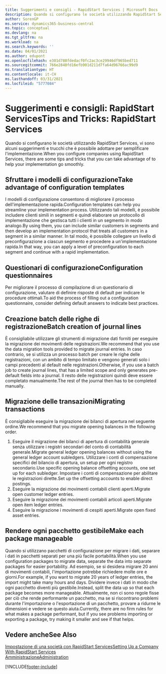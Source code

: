 ```yaml
---
title: Suggerimenti e consigli - RapidStart Services | Microsoft Docs
description: Quando si configurano le società utilizzando RapidStart Services, vi sono alcuni suggerimenti e trucchi che è possibile adottare per semplificare l'implementazione.
author: SorenGP
ms.service: dynamics365-business-central
ms.topic: conceptual
ms.devlang: na
ms.tgt_pltfrm: na
ms.workload: na
ms.search.keywords: ''
ms.date: 04/01/2021
ms.author: edupont
ms.openlocfilehash: e301d788fdedacf0fc2ac3ce29946df965bed711
ms.sourcegitcommit: 766e2840fd16efb901d211d7fa64d96766ac99d9
ms.translationtype: HT
ms.contentlocale: it-CH
ms.lasthandoff: 03/31/2021
ms.locfileid: "5777084"
---
```

# <a name="tips-and-tricks-rapidstart-services"></a><span data-ttu-id="8662d-103">Suggerimenti e consigli: RapidStart Services</span><span class="sxs-lookup"><span data-stu-id="8662d-103">Tips and Tricks: RapidStart Services</span></span>

<span data-ttu-id="8662d-104">Quando si configurano le società utilizzando RapidStart Services, vi sono alcuni suggerimenti e trucchi che è possibile adottare per semplificare l'implementazione.</span><span class="sxs-lookup"><span data-stu-id="8662d-104">When you configure companies using RapidStart Services, there are some tips and tricks that you can take advantage of to help your implementation go smoothly.</span></span>  

## <a name="take-advantage-of-configuration-templates"></a><span data-ttu-id="8662d-105">Sfruttare i modelli di configurazione</span><span class="sxs-lookup"><span data-stu-id="8662d-105">Take advantage of configuration templates</span></span>

<span data-ttu-id="8662d-106">I modelli di configurazione consentono di migliorare il processo dell'implementazione rapida.</span><span class="sxs-lookup"><span data-stu-id="8662d-106">Configuration templates can help you streamline your implementation process.</span></span> <span data-ttu-id="8662d-107">Utilizzando tali modelli, è possibile includere clienti simili in segmenti e quindi elaborare un protocollo di implementazione che gestisca tutti i clienti in un segmento in modo analogo.</span><span class="sxs-lookup"><span data-stu-id="8662d-107">By using them, you can include similar customers in segments and then develop an implementation protocol that treats all customers in a segment in a similar manner.</span></span> <span data-ttu-id="8662d-108">In tal modo, è possibile collegare un livello di preconfigurazione a ciascun segmento e procedere a un'implementazione rapida.</span><span class="sxs-lookup"><span data-stu-id="8662d-108">In that way, you can apply a level of preconfiguration to each segment and continue with a rapid implementation.</span></span>  

## <a name="configuration-questionnaires"></a><span data-ttu-id="8662d-109">Questionari di configurazione</span><span class="sxs-lookup"><span data-stu-id="8662d-109">Configuration questionnaires</span></span>

<span data-ttu-id="8662d-110">Per migliorare il processo di compilazione di un questionario di configurazione, valutare di definire risposte di default per indicare le procedure ottimali.</span><span class="sxs-lookup"><span data-stu-id="8662d-110">To aid the process of filling out a configuration questionnaire, consider defining default answers to indicate best practices.</span></span>  

## <a name="batch-creation-of-journal-lines"></a><span data-ttu-id="8662d-111">Creazione batch delle righe di registrazione</span><span class="sxs-lookup"><span data-stu-id="8662d-111">Batch creation of journal lines</span></span>

<span data-ttu-id="8662d-112">È consigliabile utilizzare gli strumenti di migrazione dati forniti per eseguire la migrazione dei movimenti delle registrazioni.</span><span class="sxs-lookup"><span data-stu-id="8662d-112">We recommend that you use the data migration tools provided to migrate journal entries.</span></span> <span data-ttu-id="8662d-113">In caso contrario, se si utilizza un processo batch per creare le righe delle registrazioni, con un ambito di tempo limitato e vengono generati solo i campi precedenti al default nelle registrazioni.</span><span class="sxs-lookup"><span data-stu-id="8662d-113">Otherwise, if you use a batch job to create journal lines, that has a limited scope and only generates pre-default fields into a journal.</span></span> <span data-ttu-id="8662d-114">Il resto delle registrazioni quindi deve essere completato manualmente.</span><span class="sxs-lookup"><span data-stu-id="8662d-114">The rest of the journal then has to be completed manually.</span></span>  

## <a name="migrating-transactions"></a><span data-ttu-id="8662d-115">Migrazione delle transazioni</span><span class="sxs-lookup"><span data-stu-id="8662d-115">Migrating transactions</span></span>

<span data-ttu-id="8662d-116">È consigliabile eseguire la migrazione dei bilanci di apertura nel seguente ordine.</span><span class="sxs-lookup"><span data-stu-id="8662d-116">We recommend that you migrate opening balances in the following order.</span></span> <!--Be aware that you cannot insert ledger entries directly. Instead you must use journals to post the journal lines-->

1. <span data-ttu-id="8662d-117">Eseguire il migrazione dei bilanci di apertura di contabilità generale senza utilizzare i registri secondari del conto di contabilità generale.</span><span class="sxs-lookup"><span data-stu-id="8662d-117">Migrate general ledger opening balances without using the general ledger account subledgers.</span></span> <span data-ttu-id="8662d-118">Utilizzare i conti di compensazione specifici del bilancio di apertura, un setup per ogni registro secondario.</span><span class="sxs-lookup"><span data-stu-id="8662d-118">Use specific opening balance offsetting accounts, one set up for each subledger.</span></span> <span data-ttu-id="8662d-119">Impostare i conti di compensazione per abilitare le registrazioni dirette.</span><span class="sxs-lookup"><span data-stu-id="8662d-119">Set up the offsetting accounts to enable direct postings.</span></span>  
2. <span data-ttu-id="8662d-120">Eseguire la migrazione dei movimenti contabili clienti aperti.</span><span class="sxs-lookup"><span data-stu-id="8662d-120">Migrate open customer ledger entries.</span></span>  <!--work on these-->
3. <span data-ttu-id="8662d-121">Eseguire la migrazione dei movimenti contabili articoli aperti.</span><span class="sxs-lookup"><span data-stu-id="8662d-121">Migrate open item ledger entries.</span></span>  
4. <span data-ttu-id="8662d-122">Eseguire la migrazione i movimenti di cespiti aperti.</span><span class="sxs-lookup"><span data-stu-id="8662d-122">Migrate open fixed asset entries.</span></span>  

## <a name="make-each-package-manageable"></a><span data-ttu-id="8662d-123">Rendere ogni pacchetto gestibile</span><span class="sxs-lookup"><span data-stu-id="8662d-123">Make each package manageable</span></span>

<span data-ttu-id="8662d-124">Quando si utilizzano pacchetti di configurazione per migrare i dati, separare i dati in pacchetti separati per una più facile portabilità.</span><span class="sxs-lookup"><span data-stu-id="8662d-124">When you use configuration packages to migrate data, separate the data into separate packages for easier portability.</span></span> <span data-ttu-id="8662d-125">Ad esempio, se si desidera migrare 20 anni di movimenti contabili, l'importazione potrebbe richiedere molte ore e giorni.</span><span class="sxs-lookup"><span data-stu-id="8662d-125">For example, if you want to migrate 20 years of ledger entries, the import might take many hours and days.</span></span> <span data-ttu-id="8662d-126">Dividere invece i dati in modo che ogni pacchetto diventi più gestibile.</span><span class="sxs-lookup"><span data-stu-id="8662d-126">Instead, split the data up so that each package becomes more manageable.</span></span> <span data-ttu-id="8662d-127">Attualmente, non ci sono regole fisse per ciò che rende performante un pacchetto, ma se si riscontrano problemi durante l'importazione o l'esportazione di un pacchetto, provare a ridurne le dimensioni e vedere se questo aiuta.</span><span class="sxs-lookup"><span data-stu-id="8662d-127">Currently, there are no firm rules for what makes a package performant, but if you see problems importing or exporting a package, try making it smaller and see if that helps.</span></span>  

## <a name="see-also"></a><span data-ttu-id="8662d-128">Vedere anche</span><span class="sxs-lookup"><span data-stu-id="8662d-128">See Also</span></span>

[<span data-ttu-id="8662d-129">Impostazione di una società con RapidStart Services</span><span class="sxs-lookup"><span data-stu-id="8662d-129">Setting Up a Company With RapidStart Services</span></span>](admin-set-up-a-company-with-rapidstart.md)  
[<span data-ttu-id="8662d-130">Amministrazione</span><span class="sxs-lookup"><span data-stu-id="8662d-130">Administration</span></span>](admin-setup-and-administration.md)  


[!INCLUDE[footer-include](includes/footer-banner.md)]